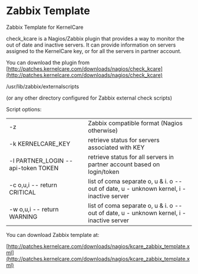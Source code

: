 # Zabbix Template


Zabbix Template for KernelCare

check_kcare is a Nagios/Zabbix plugin that provides a way to monitor the out of date and inactive servers. It can provide information on servers assigned to the KernelCare key, or for all the servers in partner account.

You can download the plugin from [http://patches.kernelcare.com/downloads/nagios/check_kcare](http://patches.kernelcare.com/downloads/nagios/check_kcare)

/usr/lib/zabbix/externalscripts

(or any other directory configured for Zabbix external check scripts)

Script options:

| | |
|-|-|
|-z | Zabbix compatible format (Nagios otherwise)|
|-k KERNELCARE_KEY | retrieve status for servers associated with KEY|
|-l PARTNER_LOGIN --api-token TOKEN | retrieve status for all servers in partner account based on login/token|
|-c o,u,i -- return CRITICAL | list of coma separate o, u & i. o -- out of date, u - unknown kernel, i - inactive server|
|-w o,u,i -- return WARNING | list of coma separate o, u & i. o -- out of date, u - unknown kernel, i - inactive server|

You can download Zabbix template at:

[http://patches.kernelcare.com/downloads/nagios/kcare_zabbix_template.xml](http://patches.kernelcare.com/downloads/nagios/kcare_zabbix_template.xml)

